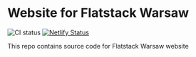 # Website for Flatstack Warsaw

![CI status](https://github.com/braska/flatstack-warsaw/workflows/CI/badge.svg)
[![Netlify Status](https://api.netlify.com/api/v1/badges/8a46652f-46d7-462d-92b1-80918e914419/deploy-status)](https://app.netlify.com/sites/flatstack-warsaw/deploys)

This repo contains source code for Flatstack Warsaw website
